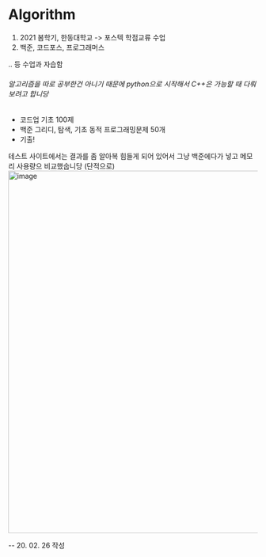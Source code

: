 # Algorithm
1. 2021 봄학기, 한동대학교 -> 포스텍 학점교류 수업 
2. 백준, 코드포스, 프로그래머스 

.. 등 수업과 자습함 

###### 알고리즘을 따로 공부한건 아니기 때문에 python으로 시작해서 C++은 가능할 때 다뤄보려고 합니당 

- 코드업 기초 100제 
- 백준 그리디, 탐색, 기초 동적 프로그래밍문제 50개
- 기출!

테스트 사이트에서는 결과를 좀 알아복 힘들게 되어 있어서 그냥 백준에다가 넣고 메모리 사용량으 비교했숩니당 (단적으로)
<img width="733" alt="image" src="https://user-images.githubusercontent.com/64300241/109309203-4f850300-7886-11eb-917e-a75166c547ea.png">

-- 20. 02. 26 작성
